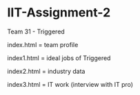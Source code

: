 # IIT-Assignment-2

Team 31 - Triggered

index.html = team profile

index1.html = ideal jobs of Triggered

index2.html = industry data

index3.html = IT work (interview with IT pro)
